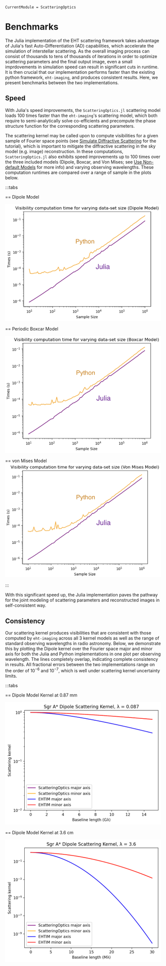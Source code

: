 ```@meta
CurrentModule = ScatteringOptics
```
# Benchmarks
The Julia implementation of the EHT scattering framework takes advantage of Julia's fast Auto-Differentiation (AD) capabilities, which accelerate the simulation of interstellar scattering. As the overall imaging process can consist of thousands to tens of thousands of iterations in order to optimize scattering parameters and the final output image, even a small imprdovements in simulation speed can result in significant cuts in runtime. It is then crucial that our implementation performs faster than the existing python framework, `eht-imaging`, and produces consistent results. Here, we present benchmarks between the two implementations.

## Speed

With Julia's speed improvements, the `ScatteringOptics.jl` scattering model loads 100 times faster than the `eht-imaging`'s scattering model, which both require to semi-analytically solve co-efficients and precompute the phase structure function for the corresponding scattering parameters. 

The scattering kernel may be called upon to compute visibilities for a given sample of Fourier space points (see [Simulate Diffractive Scattering](@ref) for the tutorial), which is important to mitigate the diffractive scattering in the sky model (e.g. image) reconstruction. In these computations, `ScatteringOptics.jl` also exhibits speed improvements up to 100 times over the three included models (Dipole, Boxcar, and Von Mises; see [Use Non-default Models](@ref) for more info) and varying observing wavelengths. These computation runtimes are compared over a range of sample in the plots below. 

:::tabs

== Dipole Model

![](assets/speed_dipole.png)

== Periodic Boxcar Model

![](assets/speed_boxcar.png)

== von Mises Model
![](assets/speed_vonmises.png)

:::

With this significant speed up, the Julia implementation paves the pathway for the joint modeling of scattering parameters and reconstructed images in self-consistent way. 

## Consistency

Our scattering kernel produces visibilities that are consistent with those computed by `eht-imaging` across all 3 kernel models as well as the range of standard observing wavelengths in radio astronomy. Below, we demonstrate this by plotting the Dipole kernel over the Fourier space major and minor axis for both the Julia and Python implementations in one plot per observing wavelength. The lines completely overlap, indicating complete consistency in results. All fractional errors between the two implementations range on the order of $10^{-6}$ and $10^{-7}$, which is well under scattering kernel uncertainty limits.

:::tabs

== Dipole Model Kernel at 0.87 mm

![](assets/kernel87.png)

== Dipole Model Kernel at 3.6 cm

![](assets/kernel36.png)
